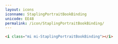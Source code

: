 ```yaml
---
layout: icons
iconname: StaplingPortraitBookBinding
unicode: EE48
permalink: /icon/StaplingPortraitBookBinding/
---
```


``` html
<i class="mi mi-StaplingPortraitBookBinding"></i>
```
